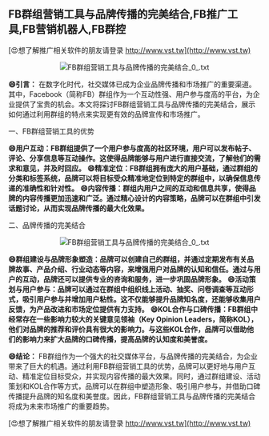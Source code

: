 ## **FB群组营销工具与品牌传播的完美结合,FB推广工具,FB营销机器人,FB群控**

[😍想了解推广相关软件的朋友请登录 http://www.vst.tw](http://www.vst.tw)

 <center><img src="https://vst.tw/MP4/tuiguang/png/4.png" alt="FB群组营销工具与品牌传播的完美结合_0_.txt"></center>

**😄引言：**
在数字化时代，社交媒体已成为企业品牌传播和市场推广的重要渠道。其中，Facebook（简称FB）群组作为一个互动性强、用户参与度高的平台，为企业提供了宝贵的机会。本文将探讨FB群组营销工具与品牌传播的完美结合，展示如何通过利用群组的特点来实现更有效的品牌宣传和市场推广。

一、FB群组营销工具的优势

**😄用户互动：FB群组提供了一个用户参与度高的社区环境，用户可以发布帖子、评论、分享信息等互动操作。这使得品牌能够与用户进行直接交流，了解他们的需求和意见，并及时回应。**
**😄精准定位：FB群组拥有庞大的用户基础，通过群组的分类和标签系统，品牌可以将目标受众精准地定位到特定的群组中，以确保信息传递的准确性和针对性。**
**😄内容传播：群组内用户之间的互动和信息共享，使得品牌的内容传播更加迅速和广泛。通过精心设计的内容策略，品牌可以在群组中引发话题讨论，从而实现品牌传播的最大化效果。**

二、品牌传播的完美结合

 <center><img src="https://vst.tw/MP4/tuiguang/png/2.png" alt="FB群组营销工具与品牌传播的完美结合_0_.txt"></center>

**😄群组建设与品牌形象塑造：品牌可以创建自己的群组，并通过定期发布有关品牌故事、产品介绍、行业动态等内容，来增强用户对品牌的认知和信任。通过与用户的互动，品牌还可以提供专业的咨询和服务，进一步巩固品牌形象。**
**😄活动策划与用户参与：品牌可以通过在群组中组织线上活动、抽奖、问卷调查等互动形式，吸引用户参与并增加用户粘性。这不仅能够提升品牌知名度，还能够收集用户反馈，为产品改进和市场定位提供有力支持。**
**😄KOL合作与口碑传播：FB群组中经常存在一些影响力较大的关键意见领袖（Key Opinion Leaders，简称KOL），他们对品牌的推荐和评价具有很大的影响力。与这些KOL合作，品牌可以借助他们的影响力来扩大品牌的口碑传播，提高品牌的认知度和美誉度。**

**😄结论：**
FB群组作为一个强大的社交媒体平台，与品牌传播的完美结合，为企业带来了巨大的机遇。通过利用FB群组营销工具的优势，品牌可以更好地与用户互动、精准定位目标受众，并实现内容传播的最大效果。同时，通过群组建设、活动策划和KOL合作等方式，品牌可以在群组中塑造形象、吸引用户参与，并借助口碑传播提升品牌的知名度和美誉度。因此，FB群组营销工具与品牌传播的完美结合将成为未来市场推广的重要趋势。

[😍想了解推广相关软件的朋友请登录 http://www.vst.tw](http://www.vst.tw)



